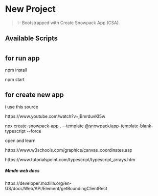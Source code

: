 # New Project

> ✨ Bootstrapped with Create Snowpack App (CSA).

## Available Scripts

### 
<h1></h1>


<h2>for run app </h2>
<p>npm install</p>
<p>npm start</p>


<h2>for create new app </h2>
<p>i use this source</p>
<p>https://www.youtube.com/watch?v=jBmrduvKl5w</p>
<p>npx create-snowpack-app . --template @snowpack/app-template-blank-typescript --force</p>
<p>open and learn</p>
<p>https://www.w3schools.com/graphics/canvas_coordinates.asp</p>
<p>https://www.tutorialspoint.com/typescript/typescript_arrays.htm<p>

<h5>Mmdn web docs</h5>
<p>https://developer.mozilla.org/en-US/docs/Web/API/Element/getBoundingClientRect</p>
